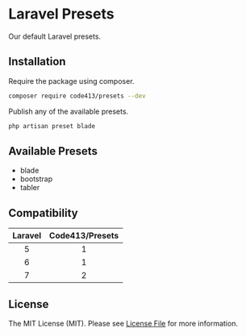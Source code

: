 # Laravel Presets

Our default Laravel presets.


## Installation
Require the package using composer.
```bash
composer require code413/presets --dev
```

Publish any of the available presets.
```bash
php artisan preset blade 
```

## Available Presets
- blade
- bootstrap
- tabler

## Compatibility
| Laravel  | Code413/Presets |
|:---:|:---:|
| 5  | 1  |
| 6  | 1  |
| 7  | 2  |

## License
The MIT License (MIT). Please see [License File](LICENSE.md) for more information.

